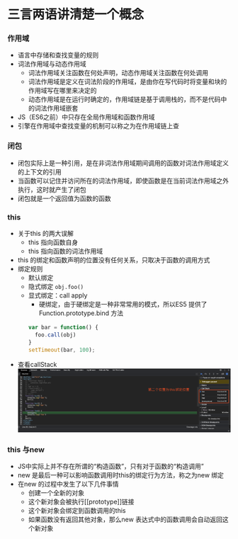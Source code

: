 # 三言两语讲清楚一个概念

### 作用域
- 语言中存储和查找变量的规则
- 词法作用域与动态作用域
  - 词法作用域关注函数在何处声明，动态作用域关注函数在何处调用
  - 词法作用域是定义在词法阶段的作用域，是由你在写代码时将变量和块的作用域写在哪里来决定的
  - 动态作用域是在运行时确定的，作用域链是基于调用栈的，而不是代码中的词法作用域嵌套
- JS（ES6之前）中只存在全局作用域和函数作用域
- 引擎在作用域中查找变量的机制可以称之为在作用域链上查

### 闭包
- 闭包实际上是一种引用，是在非词法作用域期间调用的函数对词法作用域定义的上下文的引用
- 当函数可以记住并访问所在的词法作用域，即使函数是在当前词法作用域之外执行，这时就产生了闭包
- 闭包就是一个返回值为函数的函数

### this
- 关于this 的两大误解
  - this 指向函数自身
  - this 指向函数的词法作用域
- this 的绑定和函数声明的位置没有任何关系，只取决于函数的调用方式
- 绑定规则
  - 默认绑定
  - 隐式绑定 `obj.foo()`
  - 显式绑定：call apply
    - 硬绑定，由于硬绑定是一种非常常用的模式，所以ES5 提供了Function.prototype.bind 方法
    ```js
    var bar = function() {
      foo.call(obj)
    }
    setTimeout(bar, 100);
    ```
- 查看callStack
![stack](../image/call-stack.png)

### this 与new
- JS中实际上并不存在所谓的“构造函数”，只有对于函数的“构造调用”
- new 是最后一种可以影响函数调用时this的绑定行为方法，称之为new 绑定
- 在new 的过程中发生了以下几件事情
  - 创建一个全新的对象
  - 这个新对象会被执行[[prototype]]链接
  - 这个新对象会绑定到函数调用的this
  - 如果函数没有返回其他对象，那么new 表达式中的函数调用会自动返回这个新对象

